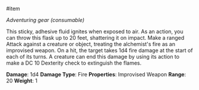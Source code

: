  #item 

*Adventuring gear (consumable)*

This sticky, adhesive fluid ignites when exposed to air. As an action, you can throw this flask up to 20 feet, shattering it on impact. Make a ranged Attack against a creature or object, treating the alchemist's fire as an improvised weapon. On a hit, the target takes 1d4 fire damage at the start of each of its turns. A creature can end this damage by using its action to make a DC 10 Dexterity check to extinguish the flames.

**Damage**: 1d4
**Damage Type**: Fire
**Properties**: Improvised Weapon
**Range**: 20
**Weight**: 1
